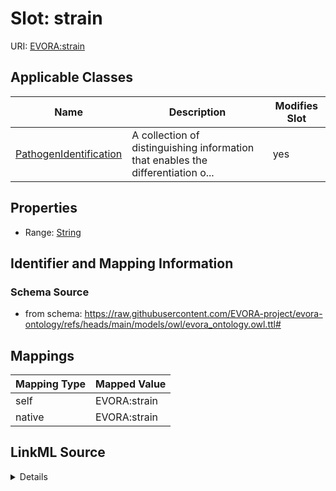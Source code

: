 

# Slot: strain



URI: [EVORA:strain](https://raw.githubusercontent.com/EVORA-project/evora-ontology/refs/heads/main/models/owl/evora_ontology.owl.ttl#strain)



<!-- no inheritance hierarchy -->





## Applicable Classes

| Name | Description | Modifies Slot |
| --- | --- | --- |
| [PathogenIdentification](PathogenIdentification.md) | A collection of distinguishing information that enables the differentiation o... |  yes  |







## Properties

* Range: [String](String.md)





## Identifier and Mapping Information







### Schema Source


* from schema: https://raw.githubusercontent.com/EVORA-project/evora-ontology/refs/heads/main/models/owl/evora_ontology.owl.ttl#




## Mappings

| Mapping Type | Mapped Value |
| ---  | ---  |
| self | EVORA:strain |
| native | EVORA:strain |




## LinkML Source

<details>
```yaml
name: strain
from_schema: https://raw.githubusercontent.com/EVORA-project/evora-ontology/refs/heads/main/models/owl/evora_ontology.owl.ttl#
rank: 1000
alias: strain
domain_of:
- PathogenIdentification
range: string

```
</details>